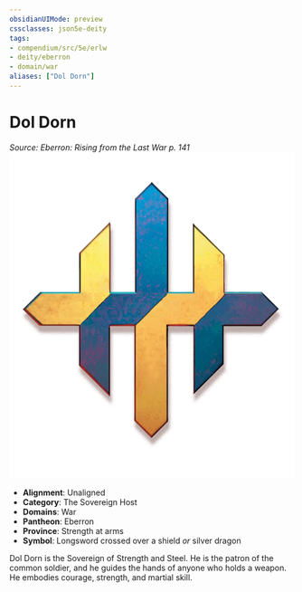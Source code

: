 ```yaml
---
obsidianUIMode: preview
cssclasses: json5e-deity
tags:
- compendium/src/5e/erlw
- deity/eberron
- domain/war
aliases: ["Dol Dorn"]
---
```

# Dol Dorn
*Source: Eberron: Rising from the Last War p. 141* 
![The Sovereign Host](https://raw.githubusercontent.com/5etools-mirror-3/5etools-img/main/deities/ERLW/The%20Sovereign%20Host.webp#symbol)

- **Alignment**: Unaligned
- **Category**: The Sovereign Host
- **Domains**: War
- **Pantheon**: Eberron
- **Province**: Strength at arms
- **Symbol**: Longsword crossed over a shield *or* silver dragon

Dol Dorn is the Sovereign of Strength and Steel. He is the patron of the common soldier, and he guides the hands of anyone who holds a weapon. He embodies courage, strength, and martial skill.